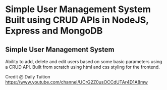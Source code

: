 # Simple User Management System Built using CRUD APIs in NodeJS, Express and MongoDB

## Simple User Management System
Ability to add, delete and edit users based on some basic parameters using a CRUD API.
Built from scratch using html and css styling for the frontend.

Credit @ Daily Tuition https://www.youtube.com/channel/UCrG2Z0usOCCdUTAr4D1A8mw
